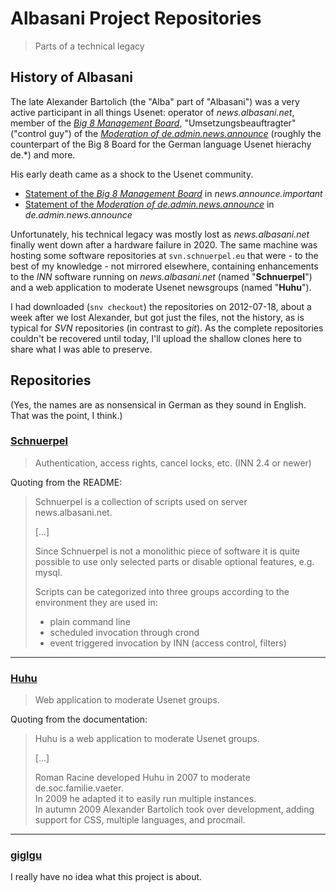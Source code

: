 # Albasani Project Repositories

> Parts of a technical legacy

## History of Albasani

The late Alexander Bartolich (the "Alba" part of "Albasani") was a very active participant in all things Usenet: operator of *news.albasani.net*, member of the [*Big 8 Management Board*](https://www.big-8.org/wiki/Board_members), "Umsetzungsbeauftragter" ("control guy") of the [*Moderation of de.admin.news.announce*](https://dana.de/) (roughly the counterpart of the Big 8 Board for the German language Usenet hierachy de.\*) and more.

His early death came as a shock to the Usenet community.

* [Statement of the *Big 8 Management Board*](https://groups.google.com/g/news.announce.important/c/zXWgY-Ng56Y) in *news.announce.important*
* [Statement of the *Moderation of de.admin.news.announce*](https://groups.google.com/g/de.admin.news.announce/c/5mUSjsjrqqI) in *de.admin.news.announce*

Unfortunately, his technical legacy was mostly lost as *news.albasani.net* finally went down after a hardware failure in 2020. The same machine was hosting some software repositories at `svn.schnuerpel.eu` that were - to the best of my knowledge - not mirrored elsewhere, containing enhancements to the *INN* software running on *news.albasani.net* (named "**Schnuerpel**") and a web application to moderate Usenet newsgroups (named "**Huhu**").

I had downloaded (`snv checkout`) the repositories on 2012-07-18, about a week after we lost Alexander, but got just the files, not the history, as is typical for *SVN* repositories (in contrast to *git*). As the complete repositories couldn't be recovered until today, I'll upload the shallow clones here to share what I was able to preserve.

## Repositories

(Yes, the names are as nonsensical in German as they sound in English. That was the point, I think.)

### [Schnuerpel](https://github.com/Albasani/Schnuerpel)

> Authentication, access rights, cancel locks, etc. (INN 2.4 or newer)

Quoting from the README:

> Schnuerpel is a collection of scripts used on server news.albasani.net.
>
> [...]
> 
> Since Schnuerpel is not a monolithic piece of software it is quite
> possible to use only selected parts or disable optional features,
> e.g. mysql.
> 
> Scripts can be categorized into three groups according to the
> environment they are used in:
> 
> - plain command line
> - scheduled invocation through crond
> - event triggered invocation by INN (access control, filters)

---

### [Huhu](https://github.com/Albasani/Huhu)

> Web application to moderate Usenet groups.

Quoting from the documentation:

> Huhu is a web application to moderate Usenet groups.
>
> [...]
>
> Roman Racine developed Huhu in 2007 to moderate de.soc.familie.vaeter.  
> In 2009 he adapted it to easily run multiple instances.  
> In autumn 2009 Alexander Bartolich took over development, adding support for CSS, multiple languages, and procmail.

---

### [giglgu](https://github.com/Albasani/giglgu)

I really have no idea what this project is about.
